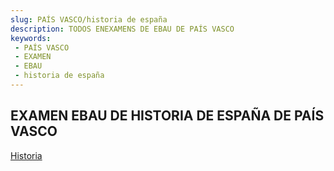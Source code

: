```yaml
---
slug: PAÍS VASCO/historia de españa
description: TODOS ENEXAMENS DE EBAU DE PAÍS VASCO
keywords:
 - PAÍS VASCO
 - EXAMEN
 - EBAU
 - historia de españa
---
```

## EXAMEN EBAU DE HISTORIA DE ESPAÑA DE PAÍS VASCO
[Historia](https://drive.google.com/drive/folders/12gduN_wdwrRINmYt6Xp0qRm4IyhJwOmQ?usp=sharing)